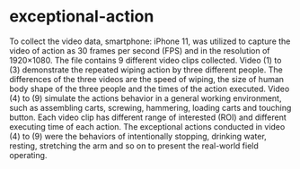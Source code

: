 # exceptional-action
To collect the video data, smartphone: iPhone 11, was utilized to capture the video of action as 30 frames per second (FPS) and in the resolution of 1920×1080. The file contains 9 different video clips collected. Video (1) to (3) demonstrate the repeated wiping action by three different people. The differences of the three videos are the speed of wiping, the size of human body shape of the three people and the times of the action executed. Video (4) to (9) simulate the actions behavior in a general working environment, such as assembling carts, screwing, hammering, loading carts and touching button. Each video clip has different range of interested (ROI) and different executing time of each action. The exceptional actions conducted in video (4) to (9) were the behaviors of intentionally stopping, drinking water, resting, stretching the arm and so on to present the real-world field operating.

